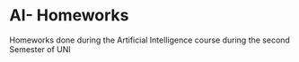 # AI- Homeworks
 Homeworks done during the Artificial Intelligence course during the second Semester of UNI  
